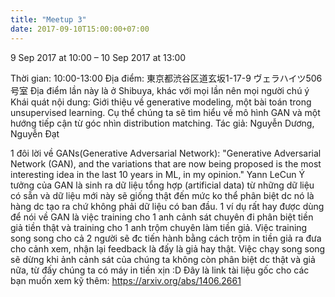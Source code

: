 ```yaml
---
title: "Meetup 3"
date: 2017-09-10T15:00:00+07:00
---
```


9 Sep 2017 at 10:00 – 10 Sep 2017 at 13:00

Thời gian: 10:00-13:00
Địa điểm: 東京都渋谷区道玄坂1-17-9 ヴェラハイツ506号室
Địa điểm lần này là ở Shibuya, khác với mọi lần nên mọi người chú ý
Khái quát nội dung:
Giới thiệu về generative modeling, một bài toán trong unsupervised learning. Cụ thể chúng ta sẽ tìm hiểu về mô hình GAN và một hướng tiếp cận từ góc nhìn distribution matching.
Tác giả: Nguyễn Dương, Nguyễn Đạt

1 đôi lời về GANs(Generative Adversarial Network):
"Generative Adversarial Network (GAN), and the variations that are now being proposed is the most interesting idea in the last 10 years in ML, in my opinion." Yann LeCun
Ý tưởng của GAN là sinh ra dữ liệu tổng hợp (artificial data) từ những dữ liệu có sẵn và dữ liệu mới này sẽ giống thật đến mức ko thể phân biệt dc nó là hàng dc tạo ra chứ không phải dữ liệu có ban đầu.
1 ví dụ rất hay được dùng để nói về GAN là việc training cho 1 anh cảnh sát chuyên đi phân biệt tiền giả tiền thật và training cho 1 anh trộm chuyên làm tiền giả. Việc training song song cho cả 2 người sẽ đc tiến hành bằng cách trộm in tiền giả ra đưa cho cảnh xem, nhận lại feedback là đấy là giả hay thật. Việc chạy song song sẽ dừng khi ảnh cảnh sát của chúng ta không còn phân biệt dc thật và giả nữa, từ đấy chúng ta có máy in tiền xịn :D
Đây là link tài liệu gốc cho các bạn muốn xem kỹ thêm:
https://arxiv.org/abs/1406.2661